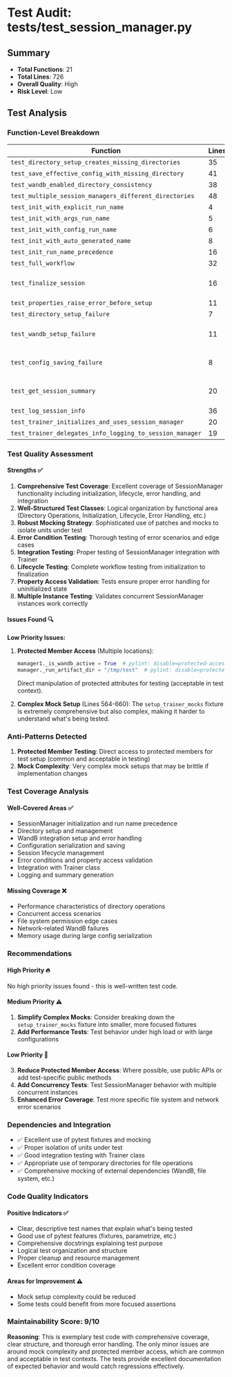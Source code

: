 # Test Audit: tests/test_session_manager.py

## Summary
- **Total Functions**: 21
- **Total Lines**: 726
- **Overall Quality**: High
- **Risk Level**: Low

## Test Analysis

### Function-Level Breakdown

| Function | Lines | Quality | Issues |
|----------|-------|---------|--------|
| `test_directory_setup_creates_missing_directories` | 35 | High | None |
| `test_save_effective_config_with_missing_directory` | 41 | High | None |
| `test_wandb_enabled_directory_consistency` | 38 | High | None |
| `test_multiple_session_managers_different_directories` | 48 | High | None |
| `test_init_with_explicit_run_name` | 4 | Good | None |
| `test_init_with_args_run_name` | 5 | Good | None |
| `test_init_with_config_run_name` | 6 | Good | None |
| `test_init_with_auto_generated_name` | 8 | Good | None |
| `test_init_run_name_precedence` | 16 | High | None |
| `test_full_workflow` | 32 | High | None |
| `test_finalize_session` | 16 | Good | Protected member access |
| `test_properties_raise_error_before_setup` | 11 | Good | None |
| `test_directory_setup_failure` | 7 | Good | None |
| `test_wandb_setup_failure` | 11 | Good | Protected member access |
| `test_config_saving_failure` | 8 | Good | Protected member access |
| `test_get_session_summary` | 20 | Good | Protected member access |
| `test_log_session_info` | 36 | High | None |
| `test_trainer_initializes_and_uses_session_manager` | 20 | High | None |
| `test_trainer_delegates_info_logging_to_session_manager` | 19 | High | None |

### Test Quality Assessment

#### Strengths ✅
1. **Comprehensive Test Coverage**: Excellent coverage of SessionManager functionality including initialization, lifecycle, error handling, and integration
2. **Well-Structured Test Classes**: Logical organization by functional area (Directory Operations, Initialization, Lifecycle, Error Handling, etc.)
3. **Robust Mocking Strategy**: Sophisticated use of patches and mocks to isolate units under test
4. **Error Condition Testing**: Thorough testing of error scenarios and edge cases
5. **Integration Testing**: Proper testing of SessionManager integration with Trainer
6. **Lifecycle Testing**: Complete workflow testing from initialization to finalization
7. **Property Access Validation**: Tests ensure proper error handling for uninitialized state
8. **Multiple Instance Testing**: Validates concurrent SessionManager instances work correctly

#### Issues Found 🔍

**Low Priority Issues:**

1. **Protected Member Access** (Multiple locations):
   ```python
   manager1._is_wandb_active = True  # pylint: disable=protected-access
   manager._run_artifact_dir = "/tmp/test"  # pylint: disable=protected-access
   ```
   Direct manipulation of protected attributes for testing (acceptable in test context).

2. **Complex Mock Setup** (Lines 564-660):
   The `setup_trainer_mocks` fixture is extremely comprehensive but also complex, making it harder to understand what's being tested.

### Anti-Patterns Detected

1. **Protected Member Testing**: Direct access to protected members for test setup (common and acceptable in testing)
2. **Mock Complexity**: Very complex mock setups that may be brittle if implementation changes

### Test Coverage Analysis

#### Well-Covered Areas ✅
- SessionManager initialization and run name precedence
- Directory setup and management
- WandB integration setup and error handling
- Configuration serialization and saving
- Session lifecycle management
- Error conditions and property access validation
- Integration with Trainer class
- Logging and summary generation

#### Missing Coverage ❌
- Performance characteristics of directory operations
- Concurrent access scenarios
- File system permission edge cases
- Network-related WandB failures
- Memory usage during large config serialization

### Recommendations

#### High Priority 🔥
No high priority issues found - this is well-written test code.

#### Medium Priority ⚠️
1. **Simplify Complex Mocks**: Consider breaking down the `setup_trainer_mocks` fixture into smaller, more focused fixtures
2. **Add Performance Tests**: Test behavior under high load or with large configurations

#### Low Priority 📝
3. **Reduce Protected Member Access**: Where possible, use public APIs or add test-specific public methods
4. **Add Concurrency Tests**: Test SessionManager behavior with multiple concurrent instances
5. **Enhanced Error Coverage**: Test more specific file system and network error scenarios

### Dependencies and Integration

- ✅ Excellent use of pytest fixtures and mocking
- ✅ Proper isolation of units under test
- ✅ Good integration testing with Trainer class
- ✅ Appropriate use of temporary directories for file operations
- ✅ Comprehensive mocking of external dependencies (WandB, file system, etc.)

### Code Quality Indicators

#### Positive Indicators ✅
- Clear, descriptive test names that explain what's being tested
- Good use of pytest features (fixtures, parametrize, etc.)
- Comprehensive docstrings explaining test purpose
- Logical test organization and structure
- Proper cleanup and resource management
- Excellent error condition coverage

#### Areas for Improvement ⚠️
- Mock setup complexity could be reduced
- Some tests could benefit from more focused assertions

### Maintainability Score: 9/10

**Reasoning**: This is exemplary test code with comprehensive coverage, clear structure, and thorough error handling. The only minor issues are around mock complexity and protected member access, which are common and acceptable in test contexts. The tests provide excellent documentation of expected behavior and would catch regressions effectively.
